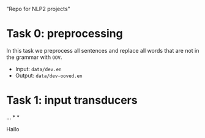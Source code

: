 "Repo for NLP2 projects" 

# Task 0: preprocessing
In this task we preprocess all sentences and replace all words that are not in the grammar with `OOV`. 

* Input: `data/dev.en` 
* Output: `data/dev-ooved.en`

# Task 1: input transducers
...
*
*

Hallo